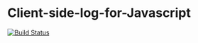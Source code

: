 # Client-side-log-for-Javascript
[![Build Status](https://travis-ci.org/Atherinca/Client-side-log-for-Javascript.svg?branch=master)](https://travis-ci.org/Atherinca/Client-side-log-for-Javascript)
